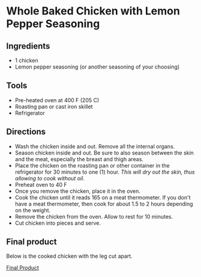 # Whole Baked Chicken with Lemon Pepper Seasoning

## Ingredients

* 1 chicken
* Lemon pepper seasoning (or another seasoning of your choosing)

## Tools

* Pre-heated oven at 400 F (205 C)
* Roasting pan or cast iron skillet
* Refrigerator

## Directions

* Wash the chicken inside and out. Remove all the internal organs.
* Season chicken inside and out. Be sure to also season between
the skin and the meat, especially the breast and thigh areas.
* Place the chicken on the roasting pan or other container in the
refrigerator for 30 minutes to one (1) hour. *This will dry out the
skin, thus allowing to cook without oil.*
* Preheat oven to 40 F
* Once you remove the chicken, place it in the oven.
* Cook the chicken until it reads 165 on a meat thermometer.
If you don't have a meat thermometer, then cook for about 1.5 to 2
hours depending on the weight.
* Remove the chicken from the oven. Allow to rest for 10 minutes.
* Cut chicken into pieces and serve.

## Final product

Below is the cooked chicken with the leg cut apart.

[Final Product](https://www.instagram.com/p/Bi5u3UBAyJU/?taken-by=almostengr)

